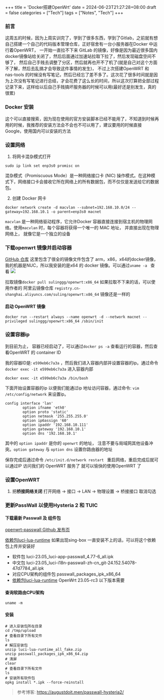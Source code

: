 +++
title = 'Docker搭建OpenWrt'
date = 2024-06-23T21:27:28+08:00
draft =  false
categories = ["Tech"]
tags = ["Notes", "Tech"]
+++

### 前言

这周五的时候，因为上周实训完了，学到了很多东西，学到了Gitlab，之前就有想自己搭建一个自己的代码版本管理仓库，正好宿舍有一台小服务器在Docker 中运行着OpenWRT， 一开始一直拉不下来 GitLab 的镜像，好像是因为最近很多国内docker镜像站给关闭了，然后后面通过加速站拉取下拉了，然后发现磁盘空间不够了， 然后自己手贱去调整了分区，然后就再也开不了机了(就是自己对这个方面不了解，然后去乱搞才会导致这件事情的发生)， 不过上次搭建OpenWRT 和 nas-tools 的时候没有写笔记，然后已经忘了差不多了。这次花了很多时间就是因为上次没有写笔记进行总结，才会花费了这么长的时间，所以这次打算把全部过程记录下来，这样给以后自己手贱搞坏服务器的时候可以用(最好还是别发生，真的很累)
### Docker 安装

这个可以直接搜索，因为现在使用的官方安装脚本已经不能用了，不知道到时候再用的时候，我推荐的安装方法会不会也不可以用了，建议要用的时候直接Google，使用国内可以安装的方法

### 设置网络

1. 将网卡混杂模式打开
```shell
sudo ip link set enp3s0 promisc on
```
混杂模式（Promiscuous Mode）是一种网络接口卡 (NIC) 操作模式。在这种模式下，网络接口卡会接收它所在网络上的所有数据包，而不仅仅是发送给它的数据包。

2. 创建 Docker 网卡
```shell
docker network create -d macvlan --subnet=192.168.10.0/24 --gateway=192.168.10.1 -o parent=enp3s0 macnet
```

`macvlan` 是一种网络驱动程序，它允许Docker 容器直接连接到宿主机的物理网络。使用`macvlan` 时，每个容器将获得一个唯一的 MAC 地址， 并直接出现在物理网络上， 就像它是一个独立的设备

### 下载openwrt 镜像并启动容器
[GitHub 仓库](https://github.com/SuLingGG/OpenWrt-Docker) 这里包含了很全的镜像文件包含了 arm，x86，x64的docker镜像，我的机器是NUC，所以我安装的是x64 的 docker 镜像。可以通过`uname -a ` 查看
 ![](https://wangzhrbuckets.s3.bitiful.net/picture/2024/06/f4829c2b1f1eec2cb492ed77ea7253cc.png)

拉取镜像`docker pull sulinggg/openwrt:x86_64`
如果拉取不下来的话，可以使用作者的 阿里云镜像仓库 `registry.cn-shanghai.aliyuncs.com/suling/openwrt:x86_64` 镜像还是一样的

####  启动 OpenWRT 镜像
```shell
docker run --restart always --name openwrt -d --network macnet --privileged sulinggg/openwrt:x86_64 /sbin/init
```

### 设置容器ip
到目前为止， 容器已经启动了，可以通过`docker ps -a`  查看运行的容器，然后查看OpenWRT 的 container ID

我的容器ID是: `e599eb6c7a3a` ，然后我们进入容器内部并设置容器的ip。通过命令 `docker exec -it e599eb6c7a3a` 进入容器内部
```shell
docker exec -it e599eb6c7a3a /bin/bash
```

下面开始设置容器的ip 以便我们能通过ip 地址访问容器，通过命令: `vim /etc/config/network` 来设置ip。
```shell
config interface 'lan'
        option ifname 'eth0'
        option proto 'static'
        option netmask '255.255.255.0'
        option ip6assign '60'
        option ipaddr '192.168.10.111'
        option gateway '192.168.10.1'
        option dns '192.168.10.1'
```

其中的 `option ipaddr` 是你的 `openwrt` 的地址， 注意不要与局域网其他设备冲突。`option gateway` 与 `option dns` 设置你路由器的地址

保存完成后通过命令 `/etc/init.d/network restart ` 重启网络，重启完成后就可以通过IP 访问我们的 OpenWRT 服务了
就可以愉快的使用OpenWRT 了

### 设置OpenWRT
1. 把**桥接网络关闭** 打开网络 -> 接口 -> LAN -> 物理设置 -> 桥接接口 取消勾选

### 更新PassWall 以使用Hysteria 2 和 TUIC

#### 下载最新 Passwall 及 组件包

[openwrt-passwall Github 发布页](https://github.com/xiaorouji/openwrt-passwall/releases)

[依赖包luci-lua-runtime](https://github.com/xiaorouji/openwrt-passwall/issues/2786)
如果出现sing-box 一直安装不上的话，可以将这个依赖包上传并安装好

- 软件包 luci-23.05_luci-app-passwall_4.77-6_all.ipk
- 中文包 luci-23.05_luci-i18n-passwall-zh-cn_git-24.152.54078-47d7784_all.ipk
- 对应CPU架构的组件包 passwall_packages_ipk_x86_64
- [依赖包luci-lua-runtime](https://github.com/xiaorouji/openwrt-passwall/issues/2786) OpenWrt 23.05-rc3 以下版本需要

#### 查询软路由CPU架构
```shell
uname -m
```

#### 安装
```shell
# 进入安装包所在目录  
cd /tmp/upload  
# 查看目录下所有文件  
ls  
# 解压安装包  
unzip luci-lua-runtime_all_fake.zip 
unzip passwall_packages_ipk_x86_64.zip  
# 清屏  
clear  
# 查看目录下所有文件  
ls  
# 安装所有软件包  
opkg install *.ipk --force-reinstall
```

> 参考博客:
> https://augustdoit.men/passwall-hysteria2/
> 